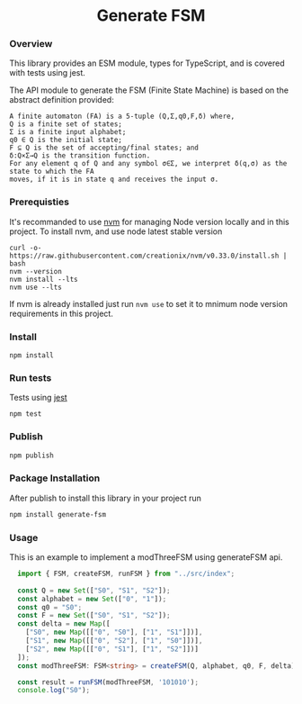 <div align='center'>
  <h1>Generate FSM</h1>
</div>

### Overview

This library provides an ESM module, types for TypeScript, and is covered with tests using jest.

The API module to generate the FSM (Finite State Machine) is based on the abstract definition provided:
 
```
A finite automaton (FA) is a 5-tuple (Q,Σ,q0,F,δ) where,
Q is a finite set of states;
Σ is a finite input alphabet;
q0 ∈ Q is the initial state;
F ⊆ Q is the set of accepting/final states; and
δ:Q×Σ→Q is the transition function.
For any element q of Q and any symbol σ∈Σ, we interpret δ(q,σ) as the state to which the FA
moves, if it is in state q and receives the input σ.
```

### Prerequisties

It's recommanded to use [nvm](https://github.com/nvm-sh/nvm/blob/master/README.md) for managing Node version locally and in this project. To install nvm, and use node latest stable version

```
curl -o- https://raw.githubusercontent.com/creationix/nvm/v0.33.0/install.sh | bash
nvm --version
nvm install --lts
nvm use --lts
```

If nvm is already installed just run `nvm use` to set it to mnimum node version requirements in this project.

### Install

```
npm install
```

### Run tests

Tests using [jest](https://jestjs.io/docs/getting-started)

```
npm test
```

### Publish

```sh
npm publish
```

### Package Installation

After publish to install this library in your project run

```sh
npm install generate-fsm
```

### Usage

This is an example to implement a modThreeFSM using generateFSM api.

```typescript
  import { FSM, createFSM, runFSM } from "../src/index";
   
  const Q = new Set(["S0", "S1", "S2"]);
  const alphabet = new Set(["0", "1"]);
  const q0 = "S0";
  const F = new Set(["S0", "S1", "S2"]);
  const delta = new Map([
    ["S0", new Map([["0", "S0"], ["1", "S1"]])],
    ["S1", new Map([["0", "S2"], ["1", "S0"]])],
    ["S2", new Map([["0", "S1"], ["1", "S2"]])]
  ]);
  const modThreeFSM: FSM<string> = createFSM(Q, alphabet, q0, F, delta);

  const result = runFSM(modThreeFSM, '101010'); 
  console.log("S0");
```